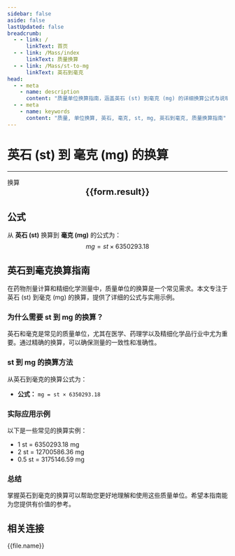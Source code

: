 ```yaml
---
sidebar: false
aside: false
lastUpdated: false
breadcrumb:
  - - link: /
      linkText: 首页
  - - link: /Mass/index
      linkText: 质量换算
  - - link: /Mass/st-to-mg
      linkText: 英石到毫克
head:
  - - meta
    - name: description
      content: "质量单位换算指南，涵盖英石 (st) 到毫克 (mg) 的详细换算公式与说明。"
  - - meta
    - name: keywords
      content: "质量, 单位换算, 英石, 毫克, st, mg, 英石到毫克, 质量换算指南"
---
```

# 英石 (st) 到 毫克 (mg) 的换算
---
<script setup>
import { onMounted, reactive, inject, ref } from 'vue'
import { NButton, NForm, NFormItem, NInput, NInputNumber, NSelect, NCard, useMessage,NGrid ,NGi } from 'naive-ui'
import { defineClientComponent } from 'vitepress'
import { Mass } from '../../files';

const convert = inject('convert')

const form = reactive({
  number: null,
  result: '',
})

const convertHandler = () => {
  if (form.number !== null && !isNaN(form.number)) {
    const convertedValue = parseFloat(form.number) * 6350293.18
    form.result = `${form.number}st = ${convertedValue.toFixed(2)}mg`
  } else {
    form.result = '请输入有效的数值。'
  }
}
</script>

<n-form size="large" :model="form">
  <n-form-item label="英石 (st)">
    <n-input-number v-model:value="form.number" placeholder="输入英石" style="width: 100%" />
  </n-form-item>
  <n-form-item>
    <n-button type="info" @click="convertHandler" block>换算</n-button>
  </n-form-item>
</n-form>

<n-card  embedded :bordered="false" hoverable>
  <div  style="text-align:center;font-size:20px;">
    <strong>{{form.result}}</strong>
  </div>
</n-card>

## 公式

从 **英石 (st)** 换算到 **毫克 (mg)** 的公式为：
$$ mg = st \times 6350293.18 $$

## 英石到毫克换算指南

在药物剂量计算和精细化学测量中，质量单位的换算是一个常见需求。本文专注于英石 (st) 到毫克 (mg) 的换算，提供了详细的公式与实用示例。

### 为什么需要 st 到 mg 的换算？

英石和毫克是常见的质量单位，尤其在医学、药理学以及精细化学品行业中尤为重要。通过精确的换算，可以确保测量的一致性和准确性。

### st 到 mg 的换算方法

从英石到毫克的换算公式为：

- **公式：** `mg = st × 6350293.18`

### 实际应用示例

以下是一些常见的换算实例：

- 1 st = 6350293.18 mg
- 2 st = 12700586.36 mg
- 0.5 st = 3175146.59 mg

### 总结

掌握英石到毫克的换算可以帮助您更好地理解和使用这些质量单位。希望本指南能为您提供有价值的参考。

## 相关连接
<n-grid x-gap="12" :cols="2">
  <n-gi v-for="(file, index) in Mass" :key="index">
    <n-button
      text
      tag="a"
      :href="file.path"
      type="info"
    >
      {{file.name}}
    </n-button>
  </n-gi>
</n-grid>